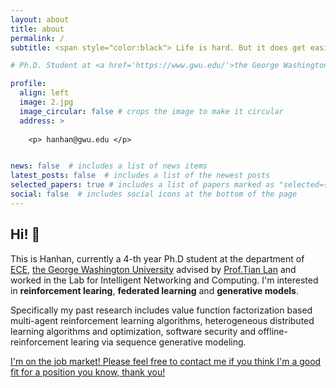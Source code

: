 ```yaml
---
layout: about
title: about
permalink: /
subtitle: <span style="color:black"> Life is hard. But it does get easier everyday if you keep trying.</span> <span style="color:white"> No. Life is easy, you suck.</span>

# Ph.D. Student at <a href='https://www.gwu.edu/'>the George Washington University</a>.  

profile:
  align: left
  image: 2.jpg
  image_circular: false # crops the image to make it circular
  address: >
  
    <p> hanhan@gwu.edu </p>


news: false  # includes a list of news items
latest_posts: false  # includes a list of the newest posts
selected_papers: true # includes a list of papers marked as "selected={true}"
social: false  # includes social icons at the bottom of the page
---
```


    

## Hi! 👋 

This is Hanhan, currently a 4-th year Ph.D student at the department of [ECE](https://www.ece.seas.gwu.edu/), [the George Washington University](https://www.gwu.edu/) advised by [Prof.Tian Lan](https://www2.seas.gwu.edu/~tlan/) and worked in the Lab for Intelligent Networking and Computing. I'm interested in **reinforcement learing**, **federated learning** and **generative models**. 

Specifically my past research includes value function factorization based multi-agent reinforcement learning algorithms, heterogeneous distributed learning algorithms and optimization, software security and offline-reinforcement learing via sequence generative modeling.

[I'm on the job market! Please feel free to contact me if you think I'm a good fit for a position you know, thank you!](#)



<!-- ------------------Testing Text-----------------

# <p>800 22nd St NW, Washington, DC 20052</p>

Random Text Testing

dd

Write your biography here. Tell the world about yourself. Link to your favorite [subreddit](http://reddit.com). You can put a picture in, too. The code is already in, just name your picture `prof_pic.jpg` and put it in the `img/` folder.

Put your address / P.O. box / other info right below your picture. You can also disable any of these elements by editing `profile` property of the YAML header of your `_pages/about.md`. Edit `_bibliography/papers.bib` and Jekyll will render your [publications page](/al-folio/publications/) automatically.

Link to your social media connections, too. This theme is set up to use [Font Awesome icons](http://fortawesome.github.io/Font-Awesome/) and [Academicons](https://jpswalsh.github.io/academicons/), like the ones below. Add your Facebook, Twitter, LinkedIn, Google Scholar, or just disable all of them. -->
